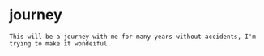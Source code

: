 # journey
    This will be a journey with me for many years without accidents, I'm trying to make it wondeiful.

